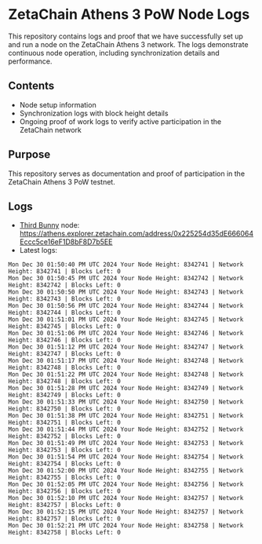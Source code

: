 # ZetaChain Athens 3 PoW Node Logs
This repository contains logs and proof that we have successfully set up and run a node on the ZetaChain Athens 3 network. The logs demonstrate continuous node operation, including synchronization details and performance.

## Contents
- Node setup information
- Synchronization logs with block height details
- Ongoing proof of work logs to verify active participation in the ZetaChain network

## Purpose
This repository serves as documentation and proof of participation in the ZetaChain Athens 3 PoW testnet.

## Logs

- [Third Bunny](https://thirdbunny.xyz/) node: https://athens.explorer.zetachain.com/address/0x225254d35dE666064Eccc5ce16eF1D8bF8D7b5EE
- Latest logs:
```
Mon Dec 30 01:50:40 PM UTC 2024 Your Node Height: 8342741 | Network Height: 8342741 | Blocks Left: 0
Mon Dec 30 01:50:45 PM UTC 2024 Your Node Height: 8342742 | Network Height: 8342742 | Blocks Left: 0
Mon Dec 30 01:50:50 PM UTC 2024 Your Node Height: 8342743 | Network Height: 8342743 | Blocks Left: 0
Mon Dec 30 01:50:56 PM UTC 2024 Your Node Height: 8342744 | Network Height: 8342744 | Blocks Left: 0
Mon Dec 30 01:51:01 PM UTC 2024 Your Node Height: 8342745 | Network Height: 8342745 | Blocks Left: 0
Mon Dec 30 01:51:06 PM UTC 2024 Your Node Height: 8342746 | Network Height: 8342746 | Blocks Left: 0
Mon Dec 30 01:51:12 PM UTC 2024 Your Node Height: 8342747 | Network Height: 8342747 | Blocks Left: 0
Mon Dec 30 01:51:17 PM UTC 2024 Your Node Height: 8342748 | Network Height: 8342748 | Blocks Left: 0
Mon Dec 30 01:51:22 PM UTC 2024 Your Node Height: 8342748 | Network Height: 8342748 | Blocks Left: 0
Mon Dec 30 01:51:28 PM UTC 2024 Your Node Height: 8342749 | Network Height: 8342749 | Blocks Left: 0
Mon Dec 30 01:51:33 PM UTC 2024 Your Node Height: 8342750 | Network Height: 8342750 | Blocks Left: 0
Mon Dec 30 01:51:38 PM UTC 2024 Your Node Height: 8342751 | Network Height: 8342751 | Blocks Left: 0
Mon Dec 30 01:51:44 PM UTC 2024 Your Node Height: 8342752 | Network Height: 8342752 | Blocks Left: 0
Mon Dec 30 01:51:49 PM UTC 2024 Your Node Height: 8342753 | Network Height: 8342753 | Blocks Left: 0
Mon Dec 30 01:51:54 PM UTC 2024 Your Node Height: 8342754 | Network Height: 8342754 | Blocks Left: 0
Mon Dec 30 01:52:00 PM UTC 2024 Your Node Height: 8342755 | Network Height: 8342755 | Blocks Left: 0
Mon Dec 30 01:52:05 PM UTC 2024 Your Node Height: 8342756 | Network Height: 8342756 | Blocks Left: 0
Mon Dec 30 01:52:10 PM UTC 2024 Your Node Height: 8342757 | Network Height: 8342757 | Blocks Left: 0
Mon Dec 30 01:52:15 PM UTC 2024 Your Node Height: 8342757 | Network Height: 8342757 | Blocks Left: 0
Mon Dec 30 01:52:21 PM UTC 2024 Your Node Height: 8342758 | Network Height: 8342758 | Blocks Left: 0
```
